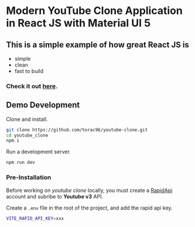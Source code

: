 # Modern YouTube Clone Application in React JS with Material UI 5

## This is a simple example of how great React JS is 

* simple
* clean
* fast to build

### Check it out [here](https://creative-youtiao-5769d0.netlify.app "here").



## Demo Development

Clone and install.

```bash
git clone https://github.com/torac96/youtube-clone.git
cd youtube_clone
npm i
```

Run a development server.

```bash
npm run dev
```

### Pre-Installation
Before working on *youtube clone* locally, you must create a [RapidApi](https://rapidapi.com/hub "RapidApi") account and subribe to **Youtube v3** API.

Create a `.env` file in the root of the project, and add the rapid api key.

```bash
VITE_RAPID_API_KEY=xxx
```

